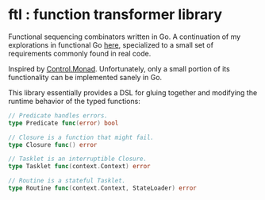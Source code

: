 # ftl : function transformer library

Functional sequencing combinators written in Go. A continuation of my explorations in functional Go [here](https://github.com/nytopop/errsel), specialized to a small set of requirements commonly found in real code.

Inspired by [Control.Monad](https://hackage.haskell.org/package/base-4.11.0.0/docs/Control-Monad.html). Unfortunately, only a small portion of its functionality can be implemented sanely in Go.

This library essentially provides a DSL for gluing together and modifying the runtime behavior of the typed functions:

```Go
// Predicate handles errors.
type Predicate func(error) bool

// Closure is a function that might fail.
type Closure func() error

// Tasklet is an interruptible Closure.
type Tasklet func(context.Context) error

// Routine is a stateful Tasklet.
type Routine func(context.Context, StateLoader) error
```
